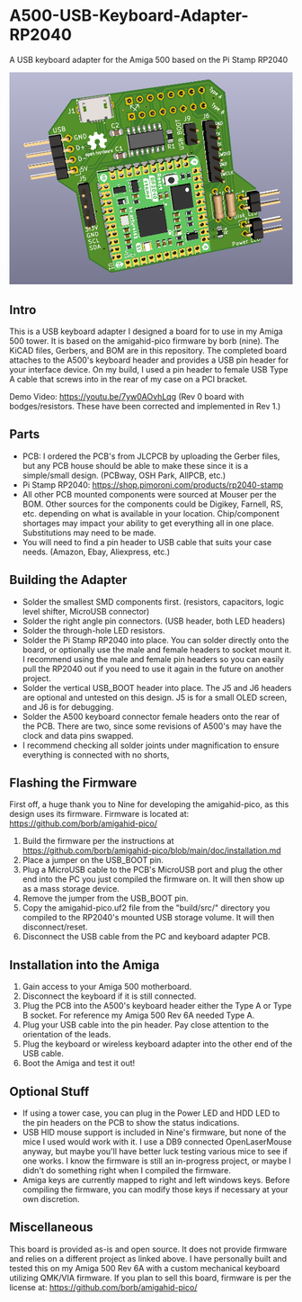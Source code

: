 # A500-USB-Keyboard-Adapter-RP2040
A USB keyboard adapter for the Amiga 500 based on the Pi Stamp RP2040

![front-pcb](RP2040-A500-KB.PNG)

## Intro
This is a USB keyboard adapter I designed a board for to use in my Amiga 500 tower. It is based on the amigahid-pico firmware by borb (nine). The KiCAD files, Gerbers, and BOM are in this repository. The completed board attaches to the A500's keyboard header and provides a USB pin header for your interface device. On my build, I used a pin header to female USB Type A cable that screws into in the rear of my case on a PCI bracket.

Demo Video: https://youtu.be/7yw0AOvhLqg  (Rev 0 board with bodges/resistors. These have been corrected and implemented in Rev 1.)

## Parts
* PCB: I ordered the PCB's from JLCPCB by uploading the Gerber files, but any PCB house should be able to make these since it is a simple/small design. (PCBway, OSH Park, AllPCB, etc.)
* Pi Stamp RP2040: https://shop.pimoroni.com/products/rp2040-stamp
* All other PCB mounted components were sourced at Mouser per the BOM. Other sources for the components could be Digikey, Farnell, RS, etc. depending on what is available in your location. Chip/component shortages may impact your ability to get everything all in one place. Substitutions may need to be made.
* You will need to find a pin header to USB cable that suits your case needs. (Amazon, Ebay, Aliexpress, etc.)

## Building the Adapter
* Solder the smallest SMD components first. (resistors, capacitors, logic level shifter, MicroUSB connector)
* Solder the right angle pin connectors. (USB header, both LED headers)
* Solder the through-hole LED resistors.
* Solder the Pi Stamp RP2040 into place. You can solder directly onto the board, or optionally use the male and female headers to socket mount it. I recommend using the male and female pin headers so you can easily pull the RP2040 out if you need to use it again in the future on another project.
* Solder the vertical USB_BOOT header into place. The J5 and J6 headers are optional and untested on this design. J5 is for a small OLED screen, and J6 is for debugging.
* Solder the A500 keyboard connector female headers onto the rear of the PCB. There are two, since some revisions of A500's may have the clock and data pins swapped.
* I recommend checking all solder joints under magnification to ensure everything is connected with no shorts, 

## Flashing the Firmware
First off, a huge thank you to Nine for developing the amigahid-pico, as this design uses its firmware. Firmware is located at: https://github.com/borb/amigahid-pico/
1. Build the firmware per the instructions at https://github.com/borb/amigahid-pico/blob/main/doc/installation.md
2. Place a jumper on the USB_BOOT pin.
3. Plug a MicroUSB cable to the PCB's MicroUSB port and plug the other end into the PC you just compiled the firmware on. It will then show up as a mass storage device.
4. Remove the jumper from the USB_BOOT pin.
5. Copy the amigahid-pico.uf2 file from the "build/src/" directory you compiled to the RP2040's mounted USB storage volume. It will then disconnect/reset.
6. Disconnect the USB cable from the PC and keyboard adapter PCB.

## Installation into the Amiga
1. Gain access to your Amiga 500 motherboard.
2. Disconnect the keyboard if it is still connected.
3. Plug the PCB into the A500's keyboard header either the Type A or Type B socket. For reference my Amiga 500 Rev 6A needed Type A.
4. Plug your USB cable into the pin header. Pay close attention to the orientation of the leads.
5. Plug the keyboard or wireless keyboard adapter into the other end of the USB cable.
6. Boot the Amiga and test it out!

## Optional Stuff
* If using a tower case, you can plug in the Power LED and HDD LED to the pin headers on the PCB to show the status indications.
* USB HID mouse support is included in Nine's firmware, but none of the mice I used would work with it. I use a DB9 connected OpenLaserMouse anyway, but maybe you'll have better luck testing various mice to see if one works. I know the firmware is still an in-progress project, or maybe I didn't do something right when I compiled the firmware. 
* Amiga keys are currently mapped to right and left windows keys. Before compiling the firmware, you can modify those keys if necessary at your own discretion.

## Miscellaneous
This board is provided as-is and open source. It does not provide firmware and relies on a different project as linked above. I have personally built and tested this on my Amiga 500 Rev 6A with a custom mechanical keyboard utilizing QMK/VIA firmware.
If you plan to sell this board, firmware is per the license at: https://github.com/borb/amigahid-pico/
